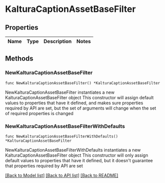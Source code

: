 # KalturaCaptionAssetBaseFilter

## Properties

Name | Type | Description | Notes
------------ | ------------- | ------------- | -------------

## Methods

### NewKalturaCaptionAssetBaseFilter

`func NewKalturaCaptionAssetBaseFilter() *KalturaCaptionAssetBaseFilter`

NewKalturaCaptionAssetBaseFilter instantiates a new KalturaCaptionAssetBaseFilter object
This constructor will assign default values to properties that have it defined,
and makes sure properties required by API are set, but the set of arguments
will change when the set of required properties is changed

### NewKalturaCaptionAssetBaseFilterWithDefaults

`func NewKalturaCaptionAssetBaseFilterWithDefaults() *KalturaCaptionAssetBaseFilter`

NewKalturaCaptionAssetBaseFilterWithDefaults instantiates a new KalturaCaptionAssetBaseFilter object
This constructor will only assign default values to properties that have it defined,
but it doesn't guarantee that properties required by API are set


[[Back to Model list]](../README.md#documentation-for-models) [[Back to API list]](../README.md#documentation-for-api-endpoints) [[Back to README]](../README.md)


